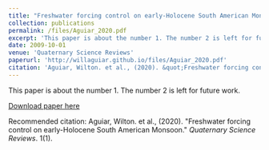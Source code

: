 ```yaml
---
title: "Freshwater forcing control on early-Holocene South American Monsoon"
collection: publications
permalink: /files/Aguiar_2020.pdf
excerpt: 'This paper is about the number 1. The number 2 is left for future work.'
date: 2009-10-01
venue: 'Quaternary Science Reviews'
paperurl: 'http://willaguiar.github.io/files/Aguiar_2020.pdf'
citation: 'Aguiar, Wilton. et al., (2020). &quot;Freshwater forcing control on early-Holocene South American Monsoon.&quot; <i>Quaternary Science Reviews</i>. 1(1).'
---
```

This paper is about the number 1. The number 2 is left for future work.

[Download paper here](http://willaguiar.github.io/files/Aguiar_2020.pdf)

Recommended citation: Aguiar, Wilton. et al., (2020). "Freshwater forcing control on early-Holocene South American Monsoon." <i>Quaternary Science Reviews</i>. 1(1).
